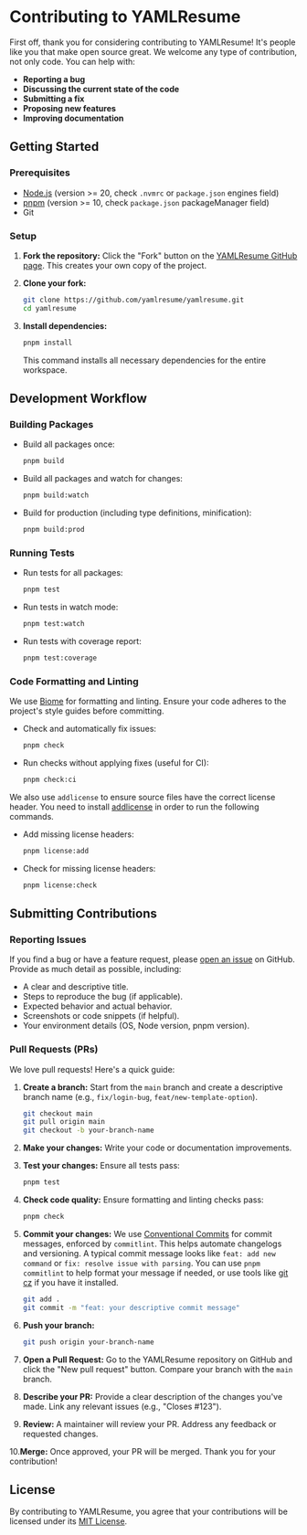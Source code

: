 # Contributing to YAMLResume

First off, thank you for considering contributing to YAMLResume! It's people
like you that make open source great. We welcome any type of contribution, not
only code. You can help with:

* **Reporting a bug**
* **Discussing the current state of the code**
* **Submitting a fix**
* **Proposing new features**
* **Improving documentation**

## Getting Started

### Prerequisites

- [Node.js](https://nodejs.org/) (version >= 20, check `.nvmrc` or
  `package.json` engines field)
- [pnpm](https://pnpm.io/) (version >= 10, check `package.json` packageManager
  field)
- Git

### Setup

1. **Fork the repository:** Click the "Fork" button on the [YAMLResume GitHub
   page](https://github.com/yamlresume/yamlresume). This creates your own copy
   of the project.

2. **Clone your fork:**
   ```bash
   git clone https://github.com/yamlresume/yamlresume.git
   cd yamlresume
   ```

3. **Install dependencies:**
   ```bash
   pnpm install
   ```
   This command installs all necessary dependencies for the entire workspace.

## Development Workflow

### Building Packages

- Build all packages once:
  ```bash
  pnpm build
  ```
- Build all packages and watch for changes:
  ```bash
  pnpm build:watch
  ```
- Build for production (including type definitions, minification):
  ```bash
  pnpm build:prod
  ```

### Running Tests

- Run tests for all packages:
  ```bash
  pnpm test
  ```
- Run tests in watch mode:
  ```bash
  pnpm test:watch
  ```
- Run tests with coverage report:
  ```bash
  pnpm test:coverage
  ```

### Code Formatting and Linting

We use [Biome](https://biomejs.dev/) for formatting and linting. Ensure your
code adheres to the project's style guides before committing.

- Check and automatically fix issues:
  ```bash
  pnpm check
  ```
- Run checks without applying fixes (useful for CI):
  ```bash
  pnpm check:ci
  ```

We also use `addlicense` to ensure source files have the correct license
header. You need to install [addlicense](https://github.com/google/addlicense)
in order to run the following commands.

- Add missing license headers:
  ```bash
  pnpm license:add
  ```
- Check for missing license headers:
  ```bash
  pnpm license:check
  ```

## Submitting Contributions

### Reporting Issues

If you find a bug or have a feature request, please
[open an issue](https://github.com/yamlresume/yamlresume/issues) on GitHub.
Provide as much detail as possible, including:

- A clear and descriptive title.
- Steps to reproduce the bug (if applicable).
- Expected behavior and actual behavior.
- Screenshots or code snippets (if helpful).
- Your environment details (OS, Node version, pnpm version).

### Pull Requests (PRs)

We love pull requests! Here's a quick guide:

1. **Create a branch:** Start from the `main` branch and create a descriptive
   branch name (e.g., `fix/login-bug`, `feat/new-template-option`).
   ```bash
   git checkout main
   git pull origin main
   git checkout -b your-branch-name
   ```

2. **Make your changes:** Write your code or documentation improvements.

3. **Test your changes:** Ensure all tests pass:
   ```bash
   pnpm test
   ```

4. **Check code quality:** Ensure formatting and linting checks pass:
   ```bash
   pnpm check
   ```

5. **Commit your changes:** We use
   [Conventional Commits](https://www.conventionalcommits.org/) for commit
   messages, enforced by `commitlint`. This helps automate changelogs and
   versioning. A typical commit message looks like
   `feat: add new command` or `fix: resolve issue with parsing`. You can use
   `pnpm commitlint` to help format your message if needed, or use tools like
   [git cz](https://github.com/commitizen/cz-cli) if you have it installed.
   ```bash
   git add .
   git commit -m "feat: your descriptive commit message"
   ```

6. **Push your branch:**
   ```bash
   git push origin your-branch-name
   ```

7. **Open a Pull Request:** Go to the YAMLResume repository on GitHub and click
   the "New pull request" button. Compare your branch with the `main` branch.

8. **Describe your PR:** Provide a clear description of the changes you've made.
   Link any relevant issues (e.g., "Closes #123").

9. **Review:** A maintainer will review your PR. Address any feedback or
   requested changes.

10.**Merge:** Once approved, your PR will be merged. Thank you for your
   contribution!

## License

By contributing to YAMLResume, you agree that your contributions will be
licensed under its [MIT License](LICENSE).
